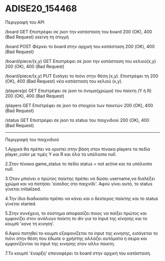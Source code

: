 # ADISE20_154468

Περιγραφή του API 


/board				GET 		Επιστρέφει σε json την κατάσταση του board 				200 (OK), 400 (Bad Request)
								εκείνη τη στιγμή
					
/board				POST		Φέρνει το board στην αρχική του κατάσταση 				200 (OK), 400 (Bad Request)

/board/piece/(x,y)		GET		Επιστρέφει σε json την κατάσταση του κελιού(x,y)		200 (OK), 400 (Bad Request)

/board/piece/(x,y)		PUT		Εισάγει το πιόνι στην θέση (x,y). Επιστρέφει τη 		200 (OK), 400 (Bad Request)
								νέα κατάσταση του κελιού (x,y).
								
/players(p)			GET		Επιστρέφει σε json το όνομα(χρώμα) του παίκτη (Y ή R)		200 (OK), 400 (Bad Request)

/players			GET		Επιστρέφει σε json τα στοιχεία των παικτών				200 (OK), 400 (Bad Request)

/status				GET		Επιστρέφει σε json το status του παιχνιδιού				200 (OK), 400 (Bad Request)

---------------------------------------------------------------------------------------------------------------------

Περιγραφή του παιχνιδιού

1.Αρχικά θα πρέπει να οριστεί στην βάση στον πίνακα players τα πεδία player_color με τιμές Y και R και όλα τα υπόλοιπα null.

2.Στον πίνακα game_status το πεδίο status = not active και τα υπόλοιπα null.

3.Όταν μπαίνει ο πρώτος παίκτης πρέπει να δώσει username,να διαλέξει χρώμα και να πατήσει 'είσοδος στο παιχνίδι'. Αφού γίνει αυτό, το status γίνεται initialized.

4.Την ίδια διαδικασία πρέπει να κάνει και ο δεύτερος παίκτης και το status γίνεται started.

5.Στην συνέχεια, το σύστημα αποφασίζει ποιος να παίξει πρώτος και εμφανίζει στον ανάλογο παίκτη το div για το input της κίνησης και το κουμπί 'κανε τη κινηση'.

6.Αφού πατηθεί το κουμπι εξαφανίζεται τα input της κινησης, εισάγεται το πιόνι στην θέση που έδωσε ο χρήστης αλλάζει αυτόματα η σειρα και εμφανίζονται τα input της κινησης στον αλλο παικτη.

7.Το κουμπί 'έναρξη' επαναφέρει το board στην αρχική του κατάσταση.







								
